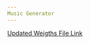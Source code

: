 ```yaml
---
Music Generator
---
```



[Updated Weigths File Link](https://drive.google.com/file/d/1r7MPdESegky90ZALBIip4P7WQYjEutRL/view?usp=sharing)
